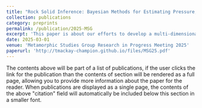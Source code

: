 ```yaml
---
title: "Rock Solid Inference: Bayesian Methods for Estimating Pressure, Temperature, and Other Parameters in Metamorphic Systems"
collection: publications
category: preprints
permalink: /publication/2025-MSG
excerpt: 'This paper is about our efforts to develop a multi-dimensional Bayesian inversion to assess the geodynamic evolution of a rock.'
date: 2025-03-01
venue: 'Metamorphic Studies Group Research in Progress Meeting 2025'
paperurl: 'http://tmackay-champion.github.io/files/MSG25.pdf'
---
```


The contents above will be part of a list of publications, if the user clicks the link for the publication than the contents of section will be rendered as a full page, allowing you to provide more information about the paper for the reader. When publications are displayed as a single page, the contents of the above "citation" field will automatically be included below this section in a smaller font.
